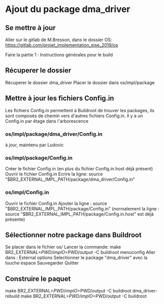 # Ajout du package dma_driver

## Se mettre à jour

Aller sur le gitlab de M.Bresson, dans le dossier OS:
https://gitlab.com/projet_implementation_eise_2019/os

Faire la partie 1 : Instructions générales pour le build

## Récuperer le dossier

Récuperer le dossier dma_driver
Placer le dossier dans os/impl/package

## Mettre à jour les fichiers Config.in

Les fichiers Config.in permettent à Buildroot de trouver les packages, ils sont composés de chemin vers d'autres fichiers Config.in. Il y a un Config.in par étage dans l'arborescence 

### os/impl/package/dma_driver/Config.in

à jour, maintenu par Ludovic

### os/impl/package/Config.in

Créer le fichier Config.in (en plus du fichier Config.in.host déjà présent)
Ouvrir le fichier Config.in
Ecrire la ligne:
source "$BR2_EXTERNAL_IMPL_PATH/package/dma_driver/Config.in"

### os/impl/Config.in

Ouvrir le fichier Config.in
Ajouter la ligne :
source "$BR2_EXTERNAL_IMPL_PATH/package/Config.in"
(normalement la ligne :
source "$BR2_EXTERNAL_IMPL_PATH/package/Config.in.host"
est déjà présente)

## Sélectionner notre package dans Buildroot

Se placer dans le fichier os/
Lancer la commande:
make BR2_EXTERNAL=$PWD/impl O=$PWD/output -C buildroot menuconfig
Aller dans : External options
Selectionner le package "dma_driver" avec la touche espace
Sauvegarder
Quitter

## Construire le paquet

make BR2_EXTERNAL=$PWD/impl O=$PWD/output -C buildroot dma_driver-rebuild
make BR2_EXTERNAL=$PWD/impl O=$PWD/output -C buildroot 

